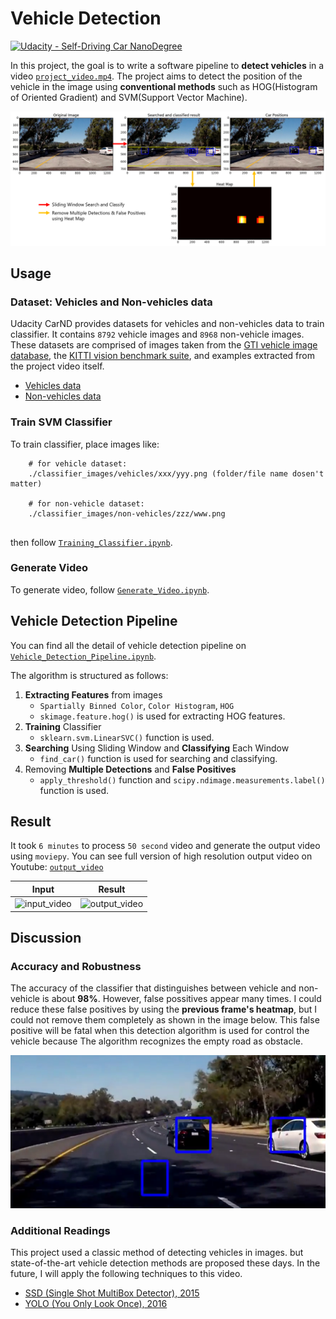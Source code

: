 # Vehicle Detection
[![Udacity - Self-Driving Car NanoDegree](https://s3.amazonaws.com/udacity-sdc/github/shield-carnd.svg)](http://www.udacity.com/drive)


In this project, the goal is to write a software pipeline to **detect vehicles** in a video [`project_video.mp4`](./project_video.mp4). The project aims to detect the position of the vehicle in the image using **conventional methods** such as HOG(Histogram of Oriented Gradient) and SVM(Support Vector Machine).

![pipeline](./imgs/pipeline.png)


Usage
---
### Dataset: Vehicles and Non-vehicles data
Udacity CarND provides datasets for vehicles and non-vehicles data to train classifier. It contains `8792` vehicle images and `8968` non-vehicle images. These datasets are comprised of images taken from the [GTI vehicle image database](http://www.gti.ssr.upm.es/data/Vehicle_database.html), the [KITTI vision benchmark suite](http://www.cvlibs.net/datasets/kitti/), and examples extracted from the project video itself.
* [Vehicles data](https://s3.amazonaws.com/udacity-sdc/Vehicle_Tracking/vehicles.zip) 
* [Non-vehicles data](https://s3.amazonaws.com/udacity-sdc/Vehicle_Tracking/non-vehicles.zip) 

### Train SVM Classifier
To train classifier, place images like:

```
    # for vehicle dataset:
    ./classifier_images/vehicles/xxx/yyy.png (folder/file name dosen't matter)

    # for non-vehicle dataset:
    ./classifier_images/non-vehicles/zzz/www.png 
    
```

then follow [`Training_Classifier.ipynb`]('./Training_Classifier.ipynb').

### Generate Video
To generate video, follow [`Generate_Video.ipynb`]('./Generate_Video.ipynb'). 


Vehicle Detection Pipeline
---

You can find all the detail of vehicle detection pipeline on [`Vehicle_Detection_Pipeline.ipynb`](./Vehicle_Detection_Pipeline.ipynb).

The algorithm is structured as follows:
1. **Extracting Features** from images
    * `Spartially Binned Color`, `Color Histogram`, `HOG`
    * `skimage.feature.hog()` is used for extracting HOG features.
2. **Training** Classifier
    * `sklearn.svm.LinearSVC()` function is used.
3. **Searching** Using Sliding Window and **Classifying** Each Window
    * `find_car()` function is used for searching and classifying.
4. Removing **Multiple Detections** and **False Positives**
    * `apply_threshold()` function and `scipy.ndimage.measurements.label()` function is used.



Result
---
It took `6 minutes` to process `50 second` video and generate the output video using `moviepy`. You can see full version of high resolution output video on Youtube: <a href="https://youtu.be/J6I3ph9pK-E" target="_blank">`output_video`</a>

| Input | Result |
|:-----------------:|:----------------:|
| ![input_video](./imgs/project_video.gif)    | ![output_video](./imgs/output_video.gif)      |

Discussion
---
### Accuracy and Robustness
The accuracy of the classifier that distinguishes between vehicle and non-vehicle is about **98%**. However, false possitives appear many times. I could reduce these false positives by using the **previous frame's heatmap**, but I could not remove them completely as shown in the image below. This false positive will be fatal when this detection algorithm is used for control the vehicle because The algorithm recognizes the empty road as obstacle.

<div style="text-align:center"><img src ="./imgs/false_positive.png" /></div>

### Additional Readings
This project used a classic method of detecting vehicles in images. but state-of-the-art vehicle detection methods are proposed these days. In the future, I will apply the following techniques to this video.

* [SSD (Single Shot MultiBox Detector), 2015](https://arxiv.org/abs/1512.02325)
* [YOLO (You Only Look Once), 2016](https://arxiv.org/abs/1612.08242)



